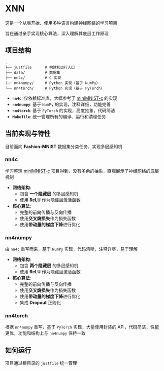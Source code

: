 # XNN

这是一个从零开始、使用多种语言构建神经网络的学习项目

旨在通过亲手实现核心算法，深入理解其底层工作原理

## 项目结构

```plain
.
├── justfile      # 构建和运行入口
├── data/         # 数据集
├── nn4c/         # C 实现
├── nn4numpy/     # Python 实现（基于 NumPy）
└── nn4torch/     # Python 实现（基于 PyTorch）
```

- **`nn4c`**: 仅依赖标准库，大幅参考了 [miniMNIST-c](https://github.com/konrad-gajdus/miniMNIST-c/) 的实现
- **`nn4numpy`**: 基于 `NumPy` 的实现，注释详细，功能完善
- **`nn4torch`**: 基于 `PyTorch` 的实现，高度抽象，代码简洁
- **`Makefile`**: 统一管理所有的编译、运行和清理任务

## 当前实现与特性

目前面向 **Fashion-MNIST** 数据集分类任务，实现多层感知机

### nn4c

学习整理 [miniMNIST-c](https://github.com/konrad-gajdus/miniMNIST-c/) 项目得到，没有多余的抽象，直观展示了神经网络的底层机制

- **网络架构**:
  - 包含 **一个隐藏层** 的多层感知机
  - 使用 **ReLU** 作为隐藏层激活函数
- **核心算法**:
  - 完整的前向传播与反向传播
  - 使用**交叉熵损失**作为损失函数
  - 使用**带动量的梯度下降**进行优化

### nn4numpy

由 `nn4c` 重写而来，基于 `NumPy` 实现，代码清晰，注释详尽，易于理解

- **网络架构**:
  - 包含 **两个隐藏层** 的多层感知机
  - 使用 **ReLU** 作为隐藏层激活函数
- **核心算法**:
  - 完整的前向传播与反向传播
  - 使用**交叉熵损失**作为损失函数
  - 使用**带动量的梯度下降**进行优化
  - 集成 **Dropout** 正则化

### nn4torch

根据 `nn4numpy` 重写，基于 `PyTorch` 实现，大量使用封装的 API，代码简洁，性能更优，功能和结构上与 `nn4numpy` 保持一致

## 如何运行

项目通过根目录的 `justfile` 统一管理
